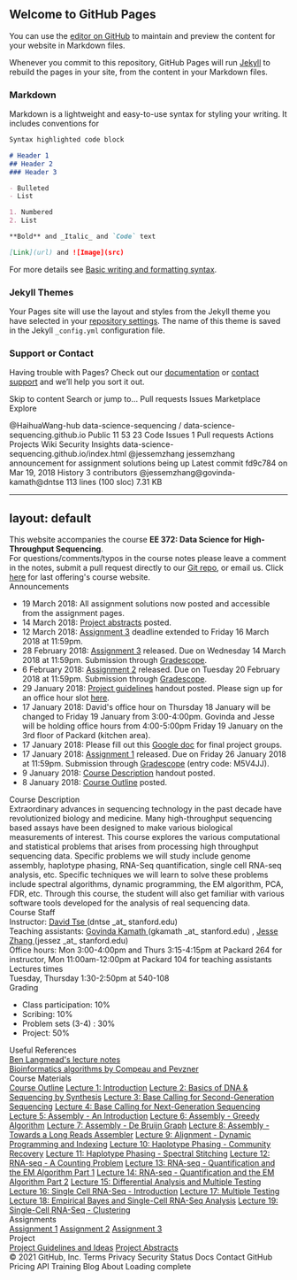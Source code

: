 ## Welcome to GitHub Pages

You can use the [editor on GitHub](https://github.com/HaihuaWang-hub/haihua.github.io/edit/gh-pages/index.md) to maintain and preview the content for your website in Markdown files.

Whenever you commit to this repository, GitHub Pages will run [Jekyll](https://jekyllrb.com/) to rebuild the pages in your site, from the content in your Markdown files.

### Markdown

Markdown is a lightweight and easy-to-use syntax for styling your writing. It includes conventions for

```markdown
Syntax highlighted code block

# Header 1
## Header 2
### Header 3

- Bulleted
- List

1. Numbered
2. List

**Bold** and _Italic_ and `Code` text

[Link](url) and ![Image](src)
```

For more details see [Basic writing and formatting syntax](https://docs.github.com/en/github/writing-on-github/getting-started-with-writing-and-formatting-on-github/basic-writing-and-formatting-syntax).

### Jekyll Themes

Your Pages site will use the layout and styles from the Jekyll theme you have selected in your [repository settings](https://github.com/HaihuaWang-hub/haihua.github.io/settings/pages). The name of this theme is saved in the Jekyll `_config.yml` configuration file.

### Support or Contact

Having trouble with Pages? Check out our [documentation](https://docs.github.com/categories/github-pages-basics/) or [contact support](https://support.github.com/contact) and we’ll help you sort it out.




Skip to content
Search or jump to…
Pull requests
Issues
Marketplace
Explore
 
@HaihuaWang-hub 
data-science-sequencing
/
data-science-sequencing.github.io
Public
11
53
23
Code
Issues
1
Pull requests
Actions
Projects
Wiki
Security
Insights
data-science-sequencing.github.io/index.html
@jessemzhang
jessemzhang announcement for assignment solutions being up
Latest commit fd9c784 on Mar 19, 2018
 History
 3 contributors
@jessemzhang@govinda-kamath@dntse
113 lines (100 sloc)  7.31 KB
   
---
layout: default
---

<div>
  This website accompanies the course <b>EE 372: Data Science for High-Throughput Sequencing</b>.  <br>
  For questions/comments/typos in the course notes please leave a comment in the notes, submit a pull request
  directly to our <a href="https://github.com/data-science-sequencing/data-science-sequencing.github.io">Git repo</a>, or email us. Click <a href="/Spr2016/Spr2016/">here</a> for last offering's course website.
</div>

<div class ="announcements">
  <div class="module-header">Announcements</div>
  <div class="materials-bullets-notopmargin">
  <ul>
  <li>19 March 2018: All assignment solutions now posted and accessible from the assignment pages.</li>
  <li>14 March 2018: <a href="/Win2018/project/abstracts">Project abstracts</a> posted.</li>
  <li>12 March 2018: <a href="/Win2018/assignments/assignment3/">Assignment 3</a> deadline extended to Friday 16 March 2018 at 11:59pm. </li>
  <li>28 February 2018: <a href="/Win2018/assignments/assignment3/">Assignment 3</a> released. Due on Wednesday 14 March 2018 at 11:59pm. Submission through <a href="https://gradescope.com/">Gradescope</a>. </li>
  <li>6 February 2018: <a href="/Win2018/assignments/assignment2/">Assignment 2</a> released. Due on Tuesday 20 February 2018 at 11:59pm. Submission through <a href="https://gradescope.com/">Gradescope</a>. </li>
  <li>29 January 2018: <a href="/Win2018/project/guidelines">Project guidelines</a> handout posted. Please sign up for an office hour slot <a href="https://docs.google.com/spreadsheets/d/1ySZWc7qNUYyR0Ayj3adITypp-Ea2u8L9vF9aRAEKbv8/edit?usp=sharing">here</a>.</li>
  <li>17 January 2018: David's office hour on Thursday 18 January will be changed to Friday 19 January from 3:00-4:00pm. Govinda and Jesse will be holding office hours from 4:00-5:00pm Friday 19 January on the 3rd floor of Packard (kitchen area). </li>
  <li>17 January 2018: Please fill out this <a href="https://docs.google.com/spreadsheets/d/1r318qvy0F6io8onBz1JTAgjgTW7fg4spMF5iObLDSJk/edit?usp=sharing">Google doc</a> for final project groups. </li>
  <li>17 January 2018: <a href="/Win2018/assignments/assignment1/">Assignment 1</a> released. Due on  Friday 26 January 2018 at 11:59pm. Submission through <a href="https://gradescope.com/">Gradescope</a> (entry code: M5V4JJ). </li>
  <li>9 January 2018: <a href="/Win2018/handouts/Overview.pdf">Course Description</a> handout posted.</li>
  <li>8 January 2018: <a href="/Win2018/lectures/lecture0/">Course Outline</a> posted.</li>
  </ul>
</div>

<div class ="course-description">

   <div class ="module-header">Course Description</div>
   Extraordinary advances in sequencing technology in the past decade have revolutionized biology and medicine. Many high-throughput sequencing based assays have been designed to make various biological measurements of interest. This course explores the various computational and statistical problems that arises from processing high throughput sequencing data. Specific problems we will study include genome assembly, haplotype phasing, RNA-Seq quantification, single cell RNA-seq analysis, etc.  Specific techniques we will learn to solve these problems include spectral algorithms, dynamic programming, the EM algorithm, PCA, FDR, etc. Through this course, the student will also get familiar with various software tools developed for the analysis of real sequencing data.

  <div class ="course-staff">
     <div class="module-subheader">Course Staff</div>
     Instructor: <a href="https://web.stanford.edu/~dntse/"> David Tse </a> (dntse _at_ stanford.edu) <br>
     Teaching assistants: <a href="https://web.stanford.edu/~gkamath"> Govinda Kamath </a> (gkamath _at_ stanford.edu) , <a href="https://web.stanford.edu/~jessez"> Jesse Zhang </a> (jessez _at_ stanford.edu) <br>
     Office hours: Mon 3:00-4:00pm and Thurs 3:15-4:15pm at Packard 264 for instructor, Mon 11:00am-12:00pm at Packard 104 for teaching assistants
  </div>

  <div class ="Lecture-times">
     <div class="module-subheader">Lectures times</div>
      Tuesday, Thursday 1:30-2:50pm at 540-108 <br>
  </div>

  <div class="grading">
    <div class="module-subheader">Grading</div>
    <div class="materials-bullets-notopmargin">
    <ul>
    <li>Class participation: 10%</li>
    <li>Scribing: 10%</li>
    <li>Problem sets (3-4) : 30%</li>
    <li>Project: 50%</li>
    </ul>
  </div>

  <div class="reference-wrap">
    <div class="module-subheader">Useful References</div>
        <a href="http://www.langmead-lab.org/teaching-materials/">Ben Langmead's lecture notes</a><br>
        <a href="http://bioinformaticsalgorithms.com/index.htm"> Bioinformatics algorithms by Compeau and Pevzner</a>
  </div>
</div>



<div class="home">
  <div class="materials-wrap">
    <div class="module-header">Course Materials</div>
    <div class="materials-item">
        <a href="/Win2018/lectures/lecture0/">Course Outline</a>
        <a href="/Win2018/lectures/lecture1/">Lecture 1: Introduction</a>
        <a href="/Win2018/lectures/lecture2/">Lecture 2: Basics of DNA & Sequencing by Synthesis</a>
        <a href="/Win2018/lectures/lecture3/">Lecture 3: Base Calling for Second-Generation Sequencing</a>
        <a href="/Win2018/lectures/lecture4/">Lecture 4: Base Calling for Next-Generation Sequencing</a>
        <a href="/Win2018/lectures/lecture5/">Lecture 5: Assembly - An Introduction</a>
        <a href="/Win2018/lectures/lecture6/">Lecture 6: Assembly - Greedy Algorithm</a>
        <a href="/Win2018/lectures/lecture7/">Lecture 7: Assembly - De Bruijn Graph</a>
        <a href="/Win2018/lectures/lecture8/">Lecture 8: Assembly - Towards a Long Reads Assembler</a>
        <a href="/Win2018/lectures/lecture9/">Lecture 9: Alignment - Dynamic Programming and Indexing</a>
        <a href="/Win2018/lectures/lecture10/">Lecture 10: Haplotype Phasing - Community Recovery</a>
        <a href="/Win2018/lectures/lecture11/">Lecture 11: Haplotype Phasing - Spectral Stitching</a>
        <a href="/Win2018/lectures/lecture12/">Lecture 12: RNA-seq - A Counting Problem</a>
        <a href="/Win2018/lectures/lecture13/">Lecture 13: RNA-seq - Quantification and the EM Algorithm Part 1</a>
        <a href="/Win2018/lectures/lecture14/">Lecture 14: RNA-seq - Quantification and the EM Algorithm Part 2</a>
        <a href="/Win2018/lectures/lecture15/">Lecture 15: Differential Analysis and Multiple Testing</a>
        <a href="/Win2018/lectures/lecture16/">Lecture 16: Single Cell RNA-Seq - Introduction</a>
        <a href="/Win2018/lectures/lecture17/">Lecture 17: Multiple Testing</a>
        <a href="/Win2018/lectures/lecture18/">Lecture 18: Empirical Bayes and Single-Cell RNA-Seq Analysis</a>
        <a href="/Win2018/lectures/lecture19/">Lecture 19: Single-Cell RNA-Seq - Clustering</a>
    </div>
  </div>
</div>

<div class="home">
  <div class="assignments-wrap">
    <div class="module-header">Assignments</div>
    <div class="materials-item">
        <a href="/Win2018/assignments/assignment1/">Assignment 1</a>
        <a href="/Win2018/assignments/assignment2/">Assignment 2</a>
        <a href="/Win2018/assignments/assignment3/">Assignment 3</a>
    </div>
  </div>
</div>

<div class="home">
  <div class="assignments-wrap">
    <div class="module-header">Project</div>
    <div class="materials-item">
    <a href="/Win2018/project/guidelines">Project Guidelines and Ideas</a>
    <a href="/Win2018/project/abstracts">Project Abstracts</a>
    </div>
  </div>
</div>
© 2021 GitHub, Inc.
Terms
Privacy
Security
Status
Docs
Contact GitHub
Pricing
API
Training
Blog
About
Loading complete
